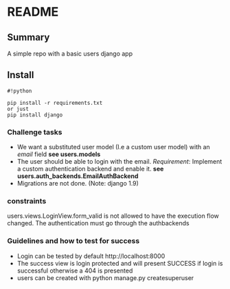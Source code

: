 # README #


## Summary ##
A simple repo with a basic users django app

## Install ##

```
#!python

pip install -r requirements.txt
or just
pip install django

```

### Challenge tasks ###

* We want a substituted user model (I.e a custom user model) with an *email* field **see users.models**
* The user should be able to login with the email. *Requirement*: Implement a custom authentication backend and enable it. **see users.auth_backends.EmailAuthBackend**
* Migrations are not done. (Note: django 1.9)

### constraints ###
users.views.LoginView.form_valid is not allowed to have the execution flow changed. The authentication must go through the authbackends

### Guidelines and how to test for success ###

* Login can be tested by default http://localhost:8000
* The success view is login protected and will present SUCCESS if login is successful otherwise a 404 is presented
* users can be created with python manage.py createsuperuser

